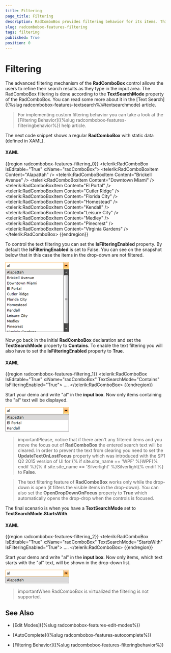 ```yaml
---
title: Filtering
page_title: Filtering
description: RadComboBox provides filtering behavior for its items. This article explained in details this mechanism.
slug: radcombobox-features-filtering
tags: filtering
published: True
position: 0
---
```


# Filtering

The advanced filtering mechanism of the __RadComboBox__ control allows the users to refine their search results as they type in the input area. The RadComboBox filtering is done according to the __TextSearchMode__ property of the RadComboBox. You can read some more about it in the [Text Search]({%slug radcombobox-features-textsearch%}#textsearchmode) article.

>For implementing custom filtering behavior you can take a look at the [Filtering Behavior]({%slug radcombobox-features-filteringbehavior%}) help article.

The next code snippet shows a regular __RadComboBox__ with static data (defined in XAML).

#### __XAML__

{{region radcombobox-features-filtering_0}}
	<telerik:RadComboBox IsEditable="True" x:Name="radComboBox">
	    <telerik:RadComboBoxItem Content="Alapattah" />
	    <telerik:RadComboBoxItem Content="Brickell Avenue" />
	    <telerik:RadComboBoxItem Content="Downtown Miami" />
	    <telerik:RadComboBoxItem Content="El Portal" />
	    <telerik:RadComboBoxItem Content="Cutler Ridge" />
	    <telerik:RadComboBoxItem Content="Florida City" />
	    <telerik:RadComboBoxItem Content="Homestead" />
	    <telerik:RadComboBoxItem Content="Kendall" />
	    <telerik:RadComboBoxItem Content="Leisure City" />
	    <telerik:RadComboBoxItem Content="Medley" />
	    <telerik:RadComboBoxItem Content="Pinecrest" />
	    <telerik:RadComboBoxItem Content="Virginia Gardens" />
	</telerik:RadComboBox>
{{endregion}}

To control the text filtering you can set the __IsFilteringEnabled__ property. By default the __IsFilteringEnabled__ is set to False. You can see on the snapshot below that in this case the items in the drop-down are not filtered.

![{{ site.framework_name }} RadComboBox Items Not Filtered](images/RadComboBox_Features_Filtering_010.png)

Now go back in the initial __RadComboBox__ declaration and set the __TextSearchMode__ property to __Contains__. To enable the text filtering you will also have to set the __IsFilteringEnabled__ property to __True__.

#### __XAML__

{{region radcombobox-features-filtering_1}}
	<telerik:RadComboBox IsEditable="True" x:Name="radComboBox" TextSearchMode="Contains" IsFilteringEnabled="True">
	....
	</telerik:RadComboBox>
{{endregion}}

Start your demo and write "al" in the __input box__. Now only items containing the "al" text will be displayed.

![{{ site.framework_name }} RadComboBox Items Only Containing "al"](images/RadComboBox_Features_Filtering_020.png)

>importantPlease, notice that if there aren't any filtered items and you move the focus out of __RadComboBox__ the entered search text will be cleared. In order to prevent the text from clearing you need to set the __UpdateTextOnLostFocus__ property which was introduced with the SP1 Q2 2015 version of UI for {% if site.site_name == 'WPF' %}WPF{% endif %}{% if site.site_name == 'Silverlight' %}Silverlight{% endif %} to __False__.

>The text filtering feature of __RadComboBox__ works only while the drop-down is open (it filters the visible items in the drop-down). You can also set the __OpenDropDownOnFocus__ property to __True__ which automatically opens the drop-drop when the controls is focused.

The final scenario is when you have a __TextSearchMode__ set to __TextSearchMode.StartsWith__.
        

#### __XAML__

{{region radcombobox-features-filtering_2}}
	<telerik:RadComboBox IsEditable="True" x:Name="radComboBox" TextSearchMode="StartsWith" IsFilteringEnabled="True">
	....
	</telerik:RadComboBox>
{{endregion}}

Start your demo and write "al" in the __input box__. Now only items, which text starts with the "al" text, will be shown in the drop-down list.

![{{ site.framework_name }} RadComboBox Items Only Starting with "al"](images/RadComboBox_Features_Filtering_030.png)

>importantWhen RadComboBox is virtualized the filtering is not supported.

## See Also

 * [Edit Modes]({%slug radcombobox-features-edit-modes%})

 * [AutoComplete]({%slug radcombobox-features-autocomplete%})
 
 * [Filtering Behavior]({%slug radcombobox-features-filteringbehavior%})
